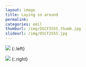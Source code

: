 ```yaml
---
layout: image
title: Laying so around
permalink: 
categories: emil
thumburl: /img/DSCF2555_thumb.jpg
slideurl: /img/DSCF2555.jpg
---
```


![](/img/DSCF2555.jpg)
{:.left}

![](/img/DSCF2556.jpg)
{:.right}


